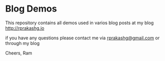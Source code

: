 # Blog Demos
This repository contains all demos used in varios blog posts at my blog http://rprakashg.io

if you have any questions please contact me via rprakashg@gmail.com or through my blog

Cheers,
Ram